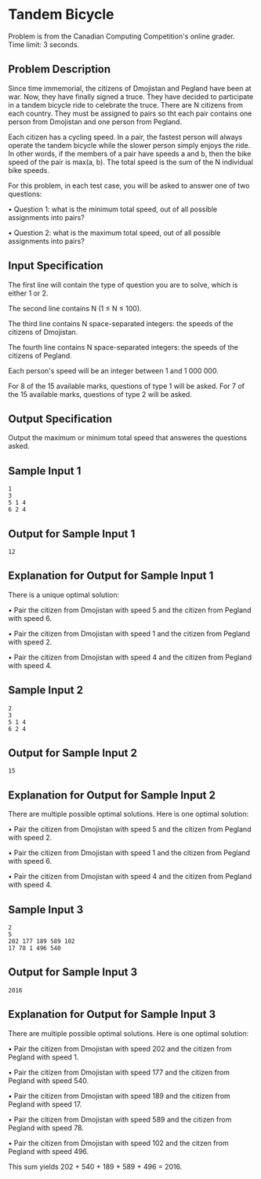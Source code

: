 # Tandem Bicycle
Problem is from the Canadian Computing Competition's online grader.\
Time limit: 3 seconds.

## Problem Description
Since time immemorial, the citizens of Dmojistan and Pegland have been at war. Now, they have finally signed a truce. They have decided to participate in a tandem bicycle ride to celebrate the truce. There are N citizens from each country. They must be assigned to pairs so tht each pair contains one person from Dmojistan and one person from Pegland.

Each citizen has a cycling speed. In a pair, the fastest person will always operate the tandem bicycle while the slower person simply enjoys the ride. In other words, if the members of a pair have speeds a and b, then the bike speed of the pair is max(a, b). The total speed is the sum of the N individual bike speeds.

For this problem, in each test case, you will be asked to answer one of two questions:

• Question 1: what is the minimum total speed, out of all possible assignments into pairs?

• Question 2: what is the maximum total speed, out of all possible assignments into pairs?

## Input Specification
The first line will contain the type of question you are to solve, which is either 1 or 2.

The second line contains N (1 ≤ N ≤ 100).

The third line contains N space-separated integers: the speeds of the citizens of Dmojistan.

The fourth line contains N space-separated integers: the speeds of the citizens of Pegland.

Each person's speed will be an integer between 1 and 1 000 000.

For 8 of the 15 available marks, questions of type 1 will be asked. For 7 of the 15 available marks, questions of type 2 will be asked.

## Output Specification
Output the maximum or minimum total speed that answeres the questions asked.

## Sample Input 1
```
1
3
5 1 4
6 2 4
```

## Output for Sample Input 1
```
12
```

## Explanation for Output for Sample Input 1
There is a unique optimal solution:

• Pair the citizen from Dmojistan with speed 5 and the citizen from Pegland with speed 6.

• Pair the citizen from Dmojistan with speed 1 and the citizen from Pegland with speed 2.

• Pair the citizen from Dmojistan with speed 4 and the citizen from Pegland with speed 4.

## Sample Input 2
```
2
3
5 1 4
6 2 4
```

## Output for Sample Input 2
```
15
```

## Explanation for Output for Sample Input 2
There are multiple possible optimal solutions. Here is one optimal solution:

• Pair the citizen from Dmojistan with speed 5 and the citizen from Pegland with speed 2.

• Pair the citizen from Dmojistan with speed 1 and the citizen from Pegland with speed 6.

• Pair the citizen from Dmojistan with speed 4 and the citizen from Pegland with speed 4.

## Sample Input 3
```
2
5
202 177 189 589 102
17 78 1 496 540
```

## Output for Sample Input 3
```
2016
```

## Explanation for Output for Sample Input 3
There are multiple possible optimal solutions. Here is one optimal solution:

• Pair the citizen from Dmojistan with speed 202 and the citizen from Pegland with speed 1.

• Pair the citizen from Dmojistan with speed 177 and the citizen from Pegland with speed 540.

• Pair the citizen from Dmojistan with speed 189 and the citizen from Pegland with speed 17.

• Pair the citizen from Dmojistan with speed 589 and the citizen from Pegland with speed 78.

• Pair the citizen from Dmojistan with speed 102 and the citzen from Pegland with speed 496.

This sum yields 202 + 540 + 189 + 589 + 496 = 2016.

